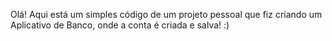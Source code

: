 Olá! Aqui está um simples código de um projeto pessoal que fiz criando um Aplicativo de Banco, onde a conta é criada e salva! :) 
